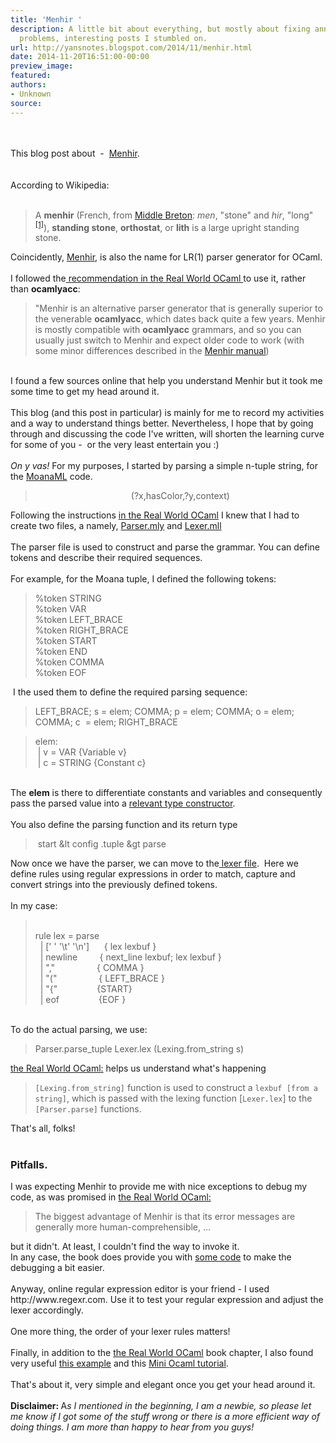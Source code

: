 ```yaml
---
title: 'Menhir '
description: A little bit about everything, but mostly about fixing annoying tech
  problems, interesting posts I stumbled on.
url: http://yansnotes.blogspot.com/2014/11/menhir.html
date: 2014-11-20T16:51:00-00:00
preview_image:
featured:
authors:
- Unknown
source:
---
```


<div dir="ltr" style="text-align: left;" trbidi="on">
<div dir="ltr" style="text-align: left;" trbidi="on">
<br/>
<br/>
This blog post about&nbsp; -&nbsp; <a href="http://cristal.inria.fr/~fpottier/menhir/" target="_blank">Menhir</a>.<br/>
<br/>
<br/>
According to Wikipedia:<br/>
<br/>
<blockquote class="tr_bq">
A <b>menhir</b> (French, from <a href="http://en.wikipedia.org/wiki/Breton_language" title="Breton language">Middle Breton</a>: <i>men</i>, &quot;stone&quot; and <i>hir</i>, &quot;long&quot;<sup class="reference"><a href="http://en.wikipedia.org/wiki/Menhir#cite_note-1">[1]</a></sup>), <b>standing stone</b>, <b>orthostat</b>, or <b>lith</b> is a large upright standing stone. </blockquote>
Coincidently, <a href="http://cristal.inria.fr/~fpottier/menhir/" target="_blank">Menhir</a>, is also the name for  LR(1) parser generator for OCaml.<br/>
&nbsp; <br/>
I followed the<a href="https://realworldocaml.org/v1/en/html/parsing-with-ocamllex-and-menhir.html" target="_blank"> recommendation in the Real World OCaml </a>to use it, rather than <b>ocamlyacc</b>:<br/>
<blockquote class="tr_bq">
&quot;Menhir is an alternative parser generator that is generally superior
    to the venerable <b>ocamlyacc</b>, which dates
    back quite a few years. Menhir is mostly compatible with <b>ocamlyacc</b> grammars, and so you can usually just
    switch to Menhir and expect older code to work (with some minor
    differences described in the <a href="http://cristal.inria.fr/~fpottier/menhir/manual.pdf" target="_blank">Menhir manual</a>) </blockquote>
<br/>
I found a few sources online that help you understand Menhir but it took me some time to get my head around it.<br/>
<br/>
This blog (and this post in particular) is mainly for me to record my activities and a way to understand things better. Nevertheless, I hope that by going through and discussing the code I've written, will shorten the learning curve for some of you -&nbsp; or the very least entertain you :)<br/>
<br/>
<i>On y vas!</i> For my purposes, I started by parsing a simple n-tuple string, for the <a href="https://github.com/yansh/MoanaM" target="_blank">MoanaML</a> code.<br/>
<div style="text-align: center;">
<blockquote class="tr_bq">
(?x,hasColor,?y,context)</blockquote>
</div>
Following the instructions <a href="https://realworldocaml.org/v1/en/html/parsing-with-ocamllex-and-menhir.html" target="_blank">in the Real World OCaml</a> I knew that I had to create two files, a namely, <a href="https://github.com/yansh/MoanaML/blob/master/query_parser.mly" target="_blank">Parser.mly</a> and <a href="https://github.com/yansh/MoanaML/blob/master/tuple_lexer.mll" target="_blank">Lexer.mll</a><br/>
<br/>
The parser file is used to construct and parse the grammar. You can define tokens and describe their required sequences.<br/>
<br/>
For example, for the Moana tuple, I defined the following tokens:<br/>
<blockquote class="tr_bq">
%token <string> STRING<br/>%token <string> VAR<br/>%token LEFT_BRACE<br/>%token RIGHT_BRACE<br/>%token START<br/>%token END<br/>%token COMMA<br/>%token EOF </string></string></blockquote>
</div>
&nbsp;I the used them to define the required parsing sequence:<br/>
<blockquote class="tr_bq">
LEFT_BRACE; s = elem; COMMA; p = elem; COMMA; o = elem; COMMA; c&nbsp; = elem; RIGHT_BRACE&nbsp; </blockquote>
<blockquote class="tr_bq">
elem:<br/>
&nbsp;| v = VAR {Variable v}<br/>
&nbsp;| c = STRING {Constant c}&nbsp; </blockquote>
<br/>
The <b>elem</b> is there to differentiate constants and variables and consequently pass the parsed value into a <a href="https://github.com/yansh/MoanaML/blob/master/config.ml#L33" target="_blank">relevant type constructor</a>.<br/>
<br/>
You also define the parsing function and its return type<br/>
<blockquote class="tr_bq">
&nbsp;start &amp;lt config .tuple &amp;gt parse</blockquote>

Now once we have the parser, we can move to the<a href="https://github.com/yansh/MoanaML/blob/master/tuple_lexer.mll" target="_blank"> lexer file</a>.&nbsp; Here we define rules using regular expressions in order to match, capture and convert strings into the previously defined tokens.<br/>
<br/>
In my case: <br/>
<blockquote class="tr_bq">
<br/>
rule lex = parse<br/>
&nbsp; | [' ' '\t' '\n']&nbsp;&nbsp;&nbsp;&nbsp;&nbsp; { lex lexbuf }<br/>
&nbsp; | newline&nbsp;&nbsp;&nbsp;&nbsp;&nbsp;&nbsp;&nbsp;&nbsp; { next_line lexbuf; lex lexbuf }<br/>
&nbsp; | &quot;,&quot;&nbsp;&nbsp;&nbsp;&nbsp;&nbsp;&nbsp;&nbsp;&nbsp;&nbsp;&nbsp;&nbsp;&nbsp;&nbsp;&nbsp;&nbsp;&nbsp; { COMMA }<br/>
&nbsp; | &quot;(&quot;&nbsp;&nbsp;&nbsp;&nbsp;&nbsp;&nbsp;&nbsp;&nbsp;&nbsp;&nbsp;&nbsp; &nbsp; &nbsp;&nbsp; { LEFT_BRACE }<br/>
&nbsp; | &quot;{&quot;&nbsp;&nbsp;&nbsp;&nbsp;&nbsp;&nbsp;&nbsp;&nbsp;&nbsp;&nbsp;&nbsp;&nbsp;&nbsp;&nbsp;&nbsp; {START}<br/>
&nbsp; | eof&nbsp;&nbsp;&nbsp;&nbsp;&nbsp;&nbsp;&nbsp;&nbsp;&nbsp;&nbsp;&nbsp;&nbsp;&nbsp;&nbsp;&nbsp; {EOF }</blockquote>
<br/>
To do the actual parsing, we use:<br/>
<blockquote class="tr_bq">
Parser.parse_tuple Lexer.lex (Lexing.from_string s) </blockquote>
<a href="https://realworldocaml.org/v1/en/html/parsing-with-ocamllex-and-menhir.html" target="_blank">the Real World OCaml:</a> helps us understand what's happening<br/>
<blockquote class="tr_bq">
<code>[Lexing.from_string]</code> function is used to
    construct a <code>lexbuf [from a string]</code>, which is passed
    with the lexing function [<code>Lexer.lex</code>] to
    the <code>[Parser.parse]</code> functions.</blockquote>
That's all, folks! <br/>
<br/>
<h3 style="text-align: left;">
Pitfalls.</h3>
I was expecting Menhir to provide me with nice exceptions to debug my code, as was promised in <a href="https://realworldocaml.org/v1/en/html/parsing-with-ocamllex-and-menhir.html" target="_blank">the Real World OCaml:</a><br/>
<blockquote class="tr_bq">
The biggest advantage of Menhir is that its error messages are
    generally more human-comprehensible, ...</blockquote>
but it didn't. At least, I couldn't find the way to invoke it.<br/>
In any case, the book does provide you with <a href="https://github.com/realworldocaml/examples/blob/master/code/parsing-test/test.ml#L5-L25" target="_blank">some code</a> to make the debugging a bit easier.<br/>
<br/>
Anyway, online regular expression editor is your friend - I used http://www.regexr.com. Use it to test your regular expression and adjust the lexer accordingly.<br/>
<br/>
One more thing, the order of your lexer rules matters!<br/>
<br/>
Finally, in addition to the <a href="https://realworldocaml.org/v1/en/html/parsing-with-ocamllex-and-menhir.html" target="_blank">the Real World OCaml</a> book chapter, I also found very useful <a href="https://github.com/derdon/menhir-example" target="_blank">this example</a> and this <a href="http://toss.sourceforge.net/ocaml.html" target="_blank">Mini Ocaml tutorial</a>.<br/>
<br/>
That's about it, very simple and elegant once you get your head around it.<br/>
<br/>
<b>Disclaimer: </b>A<i>s I mentioned in the beginning, I am a newbie, so please let me know if I got some of the stuff wrong or there is a more efficient way of doing things. I am more than happy to hear from you guys! </i><br/>
<br/></div>

